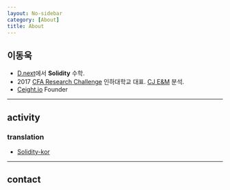 ```yaml
---
layout: No-sidebar
category: [About]
title: About
---
```


## 이동욱
  - [D.next](https://campus.dnext.co/)에서 **Solidity** 수학.
  - 2017 [CFA Research Challenge](https://www.cfainstitute.org/societies/challenge) 인하대학교 대표.
  [CJ E&M](https://1drv.ms/b/s!AnqMWEEqb4B_jVJfmRDrNt8ZbhVZ) 분석.
  - [Ceight.io](https://ceight.io) Founder  
  
---
## activity
### translation
  - [Solidity-kor](https://github.com/solidity-korea/solidity-docs-kr)  

---
## contact
<div>
  <a href="https://www.linkedin.com/in/wooqii/" class="fa fa-linkedin fa-4x">
  
  </a>
  <a href="http://github.com/wooqii" class="fa fa-github fa-4x">
  
  </a>
  <a href="mailto:cpawookie@gmail.com" class="fa fa-google-plus-square fa-4x">
  
  </a>
</div>